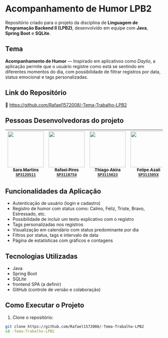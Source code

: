 # Acompanhamento de Humor LPB2

Repositório criado para o projeto da disciplina de **Linguagem de Programação Backend II (LPB2)**, desenvolvido em equipe com **Java**, **Spring Boot** e **SQLite**.

## Tema

**Acompanhamento de Humor** — Inspirado em aplicativos como *Daylio*, a aplicação permite que o usuário registre como está se sentindo em diferentes momentos do dia, com possibilidade de filtrar registros por data, status emocional e tags personalizadas.

## Link do Repositório

🔗 https://github.com/Rafael1572008/-Tema-Trabalho-LPB2

## Pessoas Desenvolvedoras do projeto

| [<img loading="lazy" src="https://avatars.githubusercontent.com/u/128601286?v=4" width=115><br><sub>Sara Martins<br><sup>SP3120511</sup></sub>](https://github.com/sarmart) | [<img loading="lazy" src="https://avatars.githubusercontent.com/u/127984148?v=4" width=115><br><sub>Rafael Pires<br><sup>SP3118754</sup></sub>](https://github.com/Rafael1572008) | [<img loading="lazy" src="https://avatars.githubusercontent.com/u/129286938?v=4" width=115><br><sub>Thiago Akira<br><sup>SP3115623</sup></sub>](https://github.com/ThiagoIFDS23) | [<img loading="lazy" src="https://avatars.githubusercontent.com/u/129297409?v=4" width=115><br><sub>Felipe Azali<br><sup>SP311595X</sup></sub>](https://github.com/FelipeAzali) | [<img loading="lazy" src="https://i.pinimg.com/474x/17/06/23/170623bac1b4d0f1c7a66410764a0654.jpg" width=115><br><sub>Mirella Prado<br><sup>SP3124568</sup></sub>](https://github.com/miiprado)
| :---: | :---: | :---: | :---: |:---: |

## Funcionalidades da Aplicação

- Autenticação de usuário (login e cadastro)
- Registro de humor com status como: Calmo, Feliz, Triste, Bravo, Estressado, etc.
- Possibilidade de incluir um texto explicativo com o registro
- Tags personalizadas nos registros
- Visualização em calendário com status predominante por dia
- Filtros por status, tags e intervalo de data
- Página de estatísticas com gráficos e contagens

## Tecnologias Utilizadas

- Java
- Spring Boot
- SQLite
- frontend SPA (a definir)
- GitHub (controle de versão e colaboração)

## Como Executar o Projeto

1. Clone o repositório:

```bash
git clone https://github.com/Rafael1572008/-Tema-Trabalho-LPB2
cd -Tema-Trabalho-LPB2

